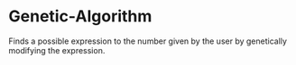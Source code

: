 # Genetic-Algorithm
Finds a possible expression to the number given by the user by genetically modifying the expression.

